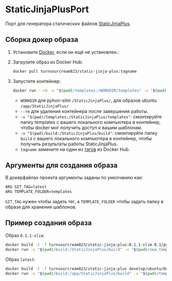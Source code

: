 # StaticJinjaPlusPort

Порт для генератора статических файлов [StaticJinjaPlus](https://github.com/MrDave/StaticJinjaPlus).

## Сборка докер образа

1. Установите [Docker](https://www.docker.com/), если он ещё не установлен.:
 
2. Загрузите образ из Docker Hub: 
    ```bash
   docker pull turnsourcream823/static-jinja-plus:tagname
   ```  
3. Запустите контейнер:
    ```bash
   docker run --rm -v "$(pwd)/templates:/WORKDIR/templates" -v "$(pwd)/output:/WORKDIR/build" turnsourcream823/static-jinja-plus:tagname
   ```
   - `WORKDIR` для pyhon-slim `/StaticJinjaPlus/`, для образов ubuntu `/app/StaticJinjaPlus/`
   - `--rm` для удаления контейнера после завершения работы.
   - `-v "$(pwd)/templates:/StaticJinjaPlus/templates"`: смонтируйте папку templates с вашего локального компьютера в контейнер, чтобы docker мог получить доступ к вашим шаблонам.
   - `-v "$(pwd)/build:/StaticJinjaPlus/build"`: смонтируйте папку `build` с вашего локального компьютера в контейнер, чтобы получить результаты работы StaticJinjaPlus.
   - `tagname` замените на один из [тэгов](https://hub.docker.com/repository/docker/turnsourcream823/static-jinja-plus/tags) из Docker Hub.

## Аргументы для создания образа
В докерфайлах проекта аргументы заданы по умолчанию как:
```bash
ARG GIT_TAG=latest
ARG TEMPLATE_FOLDER=templates
```
`GIT_TAG` нужен чтобы задать тег, а `TEMPLATE_FOLDER` чтобы  задать папку в образе для хранения шаблонов.

## Пример создания образа
Образ `0.1.1-slim`:
```bash
docker build -t -f turnsourcream823/static-jinja-plus:0.1.1-slim 0.1/python/Dockerfile . --build-arg GIT_TAG=0_1_1 --build-arg TEMPLATE_FOLDER=new_templates
docker run -v "$(pwd)/build:/StaticJinjaPlus/build" -v "$(pwd)/new_templates:/StaticJinjaPlus/new_templates" -it turnsourcream823/static-jinja-plus:0.1.1-slim
```
Образ `latest`:
```bash
docker build -t -f turnsourcream823/static-jinja-plus develop/ubuntu/Dockerfile . 
docker run -v "$(pwd)/build:/app/StaticJinjaPlus/build" -v "$(pwd)/templates:/app/StaticJinjaPlus/templates" -it turnsourcream823/static-jinja-plus
```